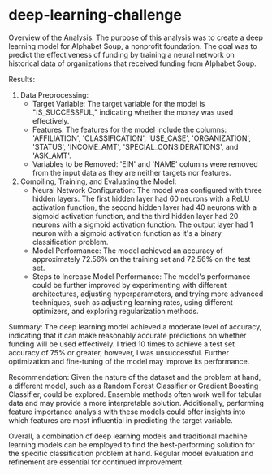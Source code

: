 # deep-learning-challenge

Overview of the Analysis:
The purpose of this analysis was to create a deep learning model for Alphabet Soup, a nonprofit foundation. The goal was to predict the effectiveness of funding by training a neural network on historical data of organizations that received funding from Alphabet Soup.

Results:
  1. Data Preprocessing:
      - Target Variable:
      The target variable for the model is "IS_SUCCESSFUL," indicating whether the money was used effectively.
      - Features:
      The features for the model include the columns: 'AFFILIATION', 'CLASSIFICATION', 'USE_CASE', 'ORGANIZATION', 'STATUS', 'INCOME_AMT',   'SPECIAL_CONSIDERATIONS', and 'ASK_AMT'.
      - Variables to be Removed:
      'EIN' and 'NAME' columns were removed from the input data as they are neither targets nor features.
  2. Compiling, Training, and Evaluating the Model:
      - Neural Network Configuration:
      The model was configured with three hidden layers. The first hidden layer had 60 neurons with a ReLU activation function, the second hidden layer had 40 neurons with a sigmoid activation function, and the third hidden layer had 20 neurons with a sigmoid activation function. The output layer had 1 neuron with a sigmoid activation function as it's a binary classification problem.
      - Model Performance:
      The model achieved an accuracy of approximately 72.56% on the training set and 72.56% on the test set.
      - Steps to Increase Model Performance:
      The model's performance could be further improved by experimenting with different architectures, adjusting hyperparameters, and trying more advanced techniques, such as adjusting learning rates, using different optimizers, and exploring regularization methods.

Summary:
The deep learning model achieved a moderate level of accuracy, indicating that it can make reasonably accurate predictions on whether funding will be used effectively. I tried 10 times to achieve a test set accuracy of 75% or greater, however, I was unsuccessful. Further optimization and fine-tuning of the model may improve its performance.

Recommendation:
Given the nature of the dataset and the problem at hand, a different model, such as a Random Forest Classifier or Gradient Boosting Classifier, could be explored. Ensemble methods often work well for tabular data and may provide a more interpretable solution. Additionally, performing feature importance analysis with these models could offer insights into which features are most influential in predicting the target variable.

Overall, a combination of deep learning models and traditional machine learning models can be employed to find the best-performing solution for the specific classification problem at hand. Regular model evaluation and refinement are essential for continued improvement.
